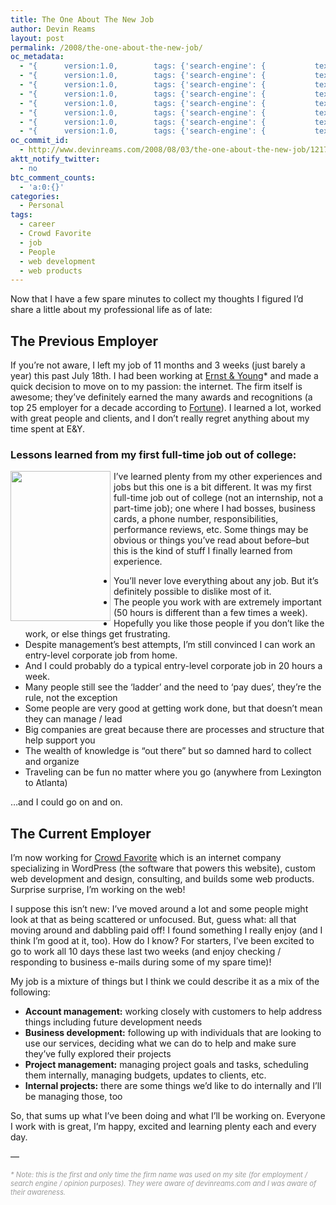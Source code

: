 ```yaml
---
title: The One About The New Job
author: Devin Reams
layout: post
permalink: /2008/the-one-about-the-new-job/
oc_metadata:
  - "{		version:1.0,		tags: {'search-engine': {			text:'search engine',			slug:'search-engine',			source:{			url:'http://d.opencalais.com/genericHasher-1/d4c7e2cc-fb76-3487-8700-27130c6e8c9e',			type:{			url:'http://s.opencalais.com/1/type/em/e/IndustryTerm',			iconURL:'',			name:'IndustryTerm'		},			name:'search engine',			nInstances:1		},			bucketName:'blacklisted'		},'web-development': {			text:'web development',			slug:'web-development',			source:{			url:'http://d.opencalais.com/genericHasher-1/c21eb5fd-4a64-3549-9ffe-46408dd77ab0',			type:{			url:'http://s.opencalais.com/1/type/em/e/IndustryTerm',			iconURL:'',			name:'IndustryTerm'		},			name:'web development',			nInstances:1		},			bucketName:'current'		},'crowd-favorite': {			text:'Crowd Favorite',			slug:'crowd-favorite',			source:{			url:'http://d.opencalais.com/comphash-1/13fa6e7c-b082-3512-8215-f052cb261e57',			type:{			url:'http://s.opencalais.com/1/type/em/e/Company',			iconURL:'',			name:'Company'		},			name:'Crowd Favorite',			nInstances:1		},			bucketName:'current'		},'internet-company-specializing': {			text:'internet company specializing',			slug:'internet-company-specializing',			source:{			url:'http://d.opencalais.com/genericHasher-1/dd8efc17-28db-30b2-8e29-67064fcc69b2',			type:{			url:'http://s.opencalais.com/1/type/em/e/IndustryTerm',			iconURL:'',			name:'IndustryTerm'		},			name:'internet company specializing',			nInstances:1		},			bucketName:'blacklisted'		},'web-products': {			text:'web products',			slug:'web-products',			source:{			url:'http://d.opencalais.com/genericHasher-1/6029f633-ac38-328a-849b-62d0c3310ee4',			type:{			url:'http://s.opencalais.com/1/type/em/e/IndustryTerm',			iconURL:'',			name:'IndustryTerm'		},			name:'web products',			nInstances:1		},			bucketName:'current'		},'career': {			text:'career',			slug:'career',			source:null,			bucketName:'current'		},'job': {			text:'job',			slug:'job',			source:null,			bucketName:'current'		}}	}"
  - "{		version:1.0,		tags: {'search-engine': {			text:'search engine',			slug:'search-engine',			source:{			url:'http://d.opencalais.com/genericHasher-1/d4c7e2cc-fb76-3487-8700-27130c6e8c9e',			type:{			url:'http://s.opencalais.com/1/type/em/e/IndustryTerm',			iconURL:'',			name:'IndustryTerm'		},			name:'search engine',			nInstances:1		},			bucketName:'blacklisted'		},'web-development': {			text:'web development',			slug:'web-development',			source:{			url:'http://d.opencalais.com/genericHasher-1/c21eb5fd-4a64-3549-9ffe-46408dd77ab0',			type:{			url:'http://s.opencalais.com/1/type/em/e/IndustryTerm',			iconURL:'',			name:'IndustryTerm'		},			name:'web development',			nInstances:1		},			bucketName:'current'		},'crowd-favorite': {			text:'Crowd Favorite',			slug:'crowd-favorite',			source:{			url:'http://d.opencalais.com/comphash-1/13fa6e7c-b082-3512-8215-f052cb261e57',			type:{			url:'http://s.opencalais.com/1/type/em/e/Company',			iconURL:'',			name:'Company'		},			name:'Crowd Favorite',			nInstances:1		},			bucketName:'current'		},'internet-company-specializing': {			text:'internet company specializing',			slug:'internet-company-specializing',			source:{			url:'http://d.opencalais.com/genericHasher-1/dd8efc17-28db-30b2-8e29-67064fcc69b2',			type:{			url:'http://s.opencalais.com/1/type/em/e/IndustryTerm',			iconURL:'',			name:'IndustryTerm'		},			name:'internet company specializing',			nInstances:1		},			bucketName:'blacklisted'		},'web-products': {			text:'web products',			slug:'web-products',			source:{			url:'http://d.opencalais.com/genericHasher-1/6029f633-ac38-328a-849b-62d0c3310ee4',			type:{			url:'http://s.opencalais.com/1/type/em/e/IndustryTerm',			iconURL:'',			name:'IndustryTerm'		},			name:'web products',			nInstances:1		},			bucketName:'current'		},'career': {			text:'career',			slug:'career',			source:null,			bucketName:'current'		},'job': {			text:'job',			slug:'job',			source:null,			bucketName:'current'		}}	}"
  - "{		version:1.0,		tags: {'search-engine': {			text:'search engine',			slug:'search-engine',			source:{			url:'http://d.opencalais.com/genericHasher-1/d4c7e2cc-fb76-3487-8700-27130c6e8c9e',			type:{			url:'http://s.opencalais.com/1/type/em/e/IndustryTerm',			iconURL:'',			name:'IndustryTerm'		},			name:'search engine',			nInstances:1		},			bucketName:'blacklisted'		},'web-development': {			text:'web development',			slug:'web-development',			source:{			url:'http://d.opencalais.com/genericHasher-1/c21eb5fd-4a64-3549-9ffe-46408dd77ab0',			type:{			url:'http://s.opencalais.com/1/type/em/e/IndustryTerm',			iconURL:'',			name:'IndustryTerm'		},			name:'web development',			nInstances:1		},			bucketName:'current'		},'crowd-favorite': {			text:'Crowd Favorite',			slug:'crowd-favorite',			source:{			url:'http://d.opencalais.com/comphash-1/13fa6e7c-b082-3512-8215-f052cb261e57',			type:{			url:'http://s.opencalais.com/1/type/em/e/Company',			iconURL:'',			name:'Company'		},			name:'Crowd Favorite',			nInstances:1		},			bucketName:'current'		},'internet-company-specializing': {			text:'internet company specializing',			slug:'internet-company-specializing',			source:{			url:'http://d.opencalais.com/genericHasher-1/dd8efc17-28db-30b2-8e29-67064fcc69b2',			type:{			url:'http://s.opencalais.com/1/type/em/e/IndustryTerm',			iconURL:'',			name:'IndustryTerm'		},			name:'internet company specializing',			nInstances:1		},			bucketName:'blacklisted'		},'web-products': {			text:'web products',			slug:'web-products',			source:{			url:'http://d.opencalais.com/genericHasher-1/6029f633-ac38-328a-849b-62d0c3310ee4',			type:{			url:'http://s.opencalais.com/1/type/em/e/IndustryTerm',			iconURL:'',			name:'IndustryTerm'		},			name:'web products',			nInstances:1		},			bucketName:'current'		},'career': {			text:'career',			slug:'career',			source:null,			bucketName:'current'		},'job': {			text:'job',			slug:'job',			source:null,			bucketName:'current'		}}	}"
  - "{		version:1.0,		tags: {'search-engine': {			text:'search engine',			slug:'search-engine',			source:{			url:'http://d.opencalais.com/genericHasher-1/d4c7e2cc-fb76-3487-8700-27130c6e8c9e',			type:{			url:'http://s.opencalais.com/1/type/em/e/IndustryTerm',			iconURL:'',			name:'IndustryTerm'		},			name:'search engine',			nInstances:1		},			bucketName:'blacklisted'		},'web-development': {			text:'web development',			slug:'web-development',			source:{			url:'http://d.opencalais.com/genericHasher-1/c21eb5fd-4a64-3549-9ffe-46408dd77ab0',			type:{			url:'http://s.opencalais.com/1/type/em/e/IndustryTerm',			iconURL:'',			name:'IndustryTerm'		},			name:'web development',			nInstances:1		},			bucketName:'current'		},'crowd-favorite': {			text:'Crowd Favorite',			slug:'crowd-favorite',			source:{			url:'http://d.opencalais.com/comphash-1/13fa6e7c-b082-3512-8215-f052cb261e57',			type:{			url:'http://s.opencalais.com/1/type/em/e/Company',			iconURL:'',			name:'Company'		},			name:'Crowd Favorite',			nInstances:1		},			bucketName:'current'		},'internet-company-specializing': {			text:'internet company specializing',			slug:'internet-company-specializing',			source:{			url:'http://d.opencalais.com/genericHasher-1/dd8efc17-28db-30b2-8e29-67064fcc69b2',			type:{			url:'http://s.opencalais.com/1/type/em/e/IndustryTerm',			iconURL:'',			name:'IndustryTerm'		},			name:'internet company specializing',			nInstances:1		},			bucketName:'blacklisted'		},'web-products': {			text:'web products',			slug:'web-products',			source:{			url:'http://d.opencalais.com/genericHasher-1/6029f633-ac38-328a-849b-62d0c3310ee4',			type:{			url:'http://s.opencalais.com/1/type/em/e/IndustryTerm',			iconURL:'',			name:'IndustryTerm'		},			name:'web products',			nInstances:1		},			bucketName:'current'		},'career': {			text:'career',			slug:'career',			source:null,			bucketName:'current'		},'job': {			text:'job',			slug:'job',			source:null,			bucketName:'current'		},'atlanta': {			text:'Atlanta',			slug:'atlanta',			source:{			url:'http://d.opencalais.com/genericHasher-1/cfa8b1e4-8f48-3a1b-956f-1f44451a4ffd',			type:{			url:'http://s.opencalais.com/1/type/em/e/City',			iconURL:'',			name:'City'		},			name:'Atlanta',			nInstances:1		},			bucketName:'blacklisted'		},'lexington': {			text:'Lexington',			slug:'lexington',			source:{			url:'http://d.opencalais.com/genericHasher-1/31c9f65f-1590-3775-8127-e101ae75a0da',			type:{			url:'http://s.opencalais.com/1/type/em/e/City',			iconURL:'',			name:'City'		},			name:'Lexington',			nInstances:1		},			bucketName:'blacklisted'		}}	}"
  - "{		version:1.0,		tags: {'search-engine': {			text:'search engine',			slug:'search-engine',			source:{			url:'http://d.opencalais.com/genericHasher-1/d4c7e2cc-fb76-3487-8700-27130c6e8c9e',			type:{			url:'http://s.opencalais.com/1/type/em/e/IndustryTerm',			iconURL:'',			name:'IndustryTerm'		},			name:'search engine',			nInstances:1		},			bucketName:'blacklisted'		},'web-development': {			text:'web development',			slug:'web-development',			source:{			url:'http://d.opencalais.com/genericHasher-1/c21eb5fd-4a64-3549-9ffe-46408dd77ab0',			type:{			url:'http://s.opencalais.com/1/type/em/e/IndustryTerm',			iconURL:'',			name:'IndustryTerm'		},			name:'web development',			nInstances:1		},			bucketName:'current'		},'crowd-favorite': {			text:'Crowd Favorite',			slug:'crowd-favorite',			source:{			url:'http://d.opencalais.com/comphash-1/13fa6e7c-b082-3512-8215-f052cb261e57',			type:{			url:'http://s.opencalais.com/1/type/em/e/Company',			iconURL:'',			name:'Company'		},			name:'Crowd Favorite',			nInstances:1		},			bucketName:'current'		},'internet-company-specializing': {			text:'internet company specializing',			slug:'internet-company-specializing',			source:{			url:'http://d.opencalais.com/genericHasher-1/dd8efc17-28db-30b2-8e29-67064fcc69b2',			type:{			url:'http://s.opencalais.com/1/type/em/e/IndustryTerm',			iconURL:'',			name:'IndustryTerm'		},			name:'internet company specializing',			nInstances:1		},			bucketName:'blacklisted'		},'web-products': {			text:'web products',			slug:'web-products',			source:{			url:'http://d.opencalais.com/genericHasher-1/6029f633-ac38-328a-849b-62d0c3310ee4',			type:{			url:'http://s.opencalais.com/1/type/em/e/IndustryTerm',			iconURL:'',			name:'IndustryTerm'		},			name:'web products',			nInstances:1		},			bucketName:'current'		},'atlanta': {			text:'Atlanta',			slug:'atlanta',			source:{			url:'http://d.opencalais.com/genericHasher-1/cfa8b1e4-8f48-3a1b-956f-1f44451a4ffd',			type:{			url:'http://s.opencalais.com/1/type/em/e/City',			iconURL:'',			name:'City'		},			name:'Atlanta',			nInstances:1		},			bucketName:'blacklisted'		},'lexington': {			text:'Lexington',			slug:'lexington',			source:{			url:'http://d.opencalais.com/genericHasher-1/31c9f65f-1590-3775-8127-e101ae75a0da',			type:{			url:'http://s.opencalais.com/1/type/em/e/City',			iconURL:'',			name:'City'		},			name:'Lexington',			nInstances:1		},			bucketName:'blacklisted'		},'career': {			text:'career',			slug:'career',			source:null,			bucketName:'current'		},'job': {			text:'job',			slug:'job',			source:null,			bucketName:'current'		}}	}"
  - "{		version:1.0,		tags: {'search-engine': {			text:'search engine',			slug:'search-engine',			source:{			url:'http://d.opencalais.com/genericHasher-1/d4c7e2cc-fb76-3487-8700-27130c6e8c9e',			type:{			url:'http://s.opencalais.com/1/type/em/e/IndustryTerm',			iconURL:'',			name:'IndustryTerm'		},			name:'search engine',			nInstances:1		},			bucketName:'blacklisted'		},'web-development': {			text:'web development',			slug:'web-development',			source:{			url:'http://d.opencalais.com/genericHasher-1/c21eb5fd-4a64-3549-9ffe-46408dd77ab0',			type:{			url:'http://s.opencalais.com/1/type/em/e/IndustryTerm',			iconURL:'',			name:'IndustryTerm'		},			name:'web development',			nInstances:1		},			bucketName:'current'		},'crowd-favorite': {			text:'Crowd Favorite',			slug:'crowd-favorite',			source:{			url:'http://d.opencalais.com/comphash-1/13fa6e7c-b082-3512-8215-f052cb261e57',			type:{			url:'http://s.opencalais.com/1/type/em/e/Company',			iconURL:'',			name:'Company'		},			name:'Crowd Favorite',			nInstances:1		},			bucketName:'current'		},'internet-company-specializing': {			text:'internet company specializing',			slug:'internet-company-specializing',			source:{			url:'http://d.opencalais.com/genericHasher-1/dd8efc17-28db-30b2-8e29-67064fcc69b2',			type:{			url:'http://s.opencalais.com/1/type/em/e/IndustryTerm',			iconURL:'',			name:'IndustryTerm'		},			name:'internet company specializing',			nInstances:1		},			bucketName:'blacklisted'		},'web-products': {			text:'web products',			slug:'web-products',			source:{			url:'http://d.opencalais.com/genericHasher-1/6029f633-ac38-328a-849b-62d0c3310ee4',			type:{			url:'http://s.opencalais.com/1/type/em/e/IndustryTerm',			iconURL:'',			name:'IndustryTerm'		},			name:'web products',			nInstances:1		},			bucketName:'current'		},'atlanta': {			text:'Atlanta',			slug:'atlanta',			source:{			url:'http://d.opencalais.com/genericHasher-1/cfa8b1e4-8f48-3a1b-956f-1f44451a4ffd',			type:{			url:'http://s.opencalais.com/1/type/em/e/City',			iconURL:'',			name:'City'		},			name:'Atlanta',			nInstances:1		},			bucketName:'blacklisted'		},'lexington': {			text:'Lexington',			slug:'lexington',			source:{			url:'http://d.opencalais.com/genericHasher-1/31c9f65f-1590-3775-8127-e101ae75a0da',			type:{			url:'http://s.opencalais.com/1/type/em/e/City',			iconURL:'',			name:'City'		},			name:'Lexington',			nInstances:1		},			bucketName:'blacklisted'		},'career': {			text:'career',			slug:'career',			source:null,			bucketName:'current'		},'job': {			text:'job',			slug:'job',			source:null,			bucketName:'current'		}}	}"
  - "{		version:1.0,		tags: {'search-engine': {			text:'search engine',			slug:'search-engine',			source:{			url:'http://d.opencalais.com/genericHasher-1/d4c7e2cc-fb76-3487-8700-27130c6e8c9e',			type:{			url:'http://s.opencalais.com/1/type/em/e/IndustryTerm',			iconURL:'',			name:'IndustryTerm'		},			name:'search engine',			nInstances:1		},			bucketName:'blacklisted'		},'web-development': {			text:'web development',			slug:'web-development',			source:{			url:'http://d.opencalais.com/genericHasher-1/c21eb5fd-4a64-3549-9ffe-46408dd77ab0',			type:{			url:'http://s.opencalais.com/1/type/em/e/IndustryTerm',			iconURL:'',			name:'IndustryTerm'		},			name:'web development',			nInstances:1		},			bucketName:'current'		},'crowd-favorite': {			text:'Crowd Favorite',			slug:'crowd-favorite',			source:{			url:'http://d.opencalais.com/comphash-1/13fa6e7c-b082-3512-8215-f052cb261e57',			type:{			url:'http://s.opencalais.com/1/type/em/e/Company',			iconURL:'',			name:'Company'		},			name:'Crowd Favorite',			nInstances:1		},			bucketName:'current'		},'internet-company-specializing': {			text:'internet company specializing',			slug:'internet-company-specializing',			source:{			url:'http://d.opencalais.com/genericHasher-1/dd8efc17-28db-30b2-8e29-67064fcc69b2',			type:{			url:'http://s.opencalais.com/1/type/em/e/IndustryTerm',			iconURL:'',			name:'IndustryTerm'		},			name:'internet company specializing',			nInstances:1		},			bucketName:'blacklisted'		},'web-products': {			text:'web products',			slug:'web-products',			source:{			url:'http://d.opencalais.com/genericHasher-1/6029f633-ac38-328a-849b-62d0c3310ee4',			type:{			url:'http://s.opencalais.com/1/type/em/e/IndustryTerm',			iconURL:'',			name:'IndustryTerm'		},			name:'web products',			nInstances:1		},			bucketName:'current'		},'atlanta': {			text:'Atlanta',			slug:'atlanta',			source:{			url:'http://d.opencalais.com/genericHasher-1/cfa8b1e4-8f48-3a1b-956f-1f44451a4ffd',			type:{			url:'http://s.opencalais.com/1/type/em/e/City',			iconURL:'',			name:'City'		},			name:'Atlanta',			nInstances:1		},			bucketName:'blacklisted'		},'lexington': {			text:'Lexington',			slug:'lexington',			source:{			url:'http://d.opencalais.com/genericHasher-1/31c9f65f-1590-3775-8127-e101ae75a0da',			type:{			url:'http://s.opencalais.com/1/type/em/e/City',			iconURL:'',			name:'City'		},			name:'Lexington',			nInstances:1		},			bucketName:'blacklisted'		},'career': {			text:'career',			slug:'career',			source:null,			bucketName:'current'		},'job': {			text:'job',			slug:'job',			source:null,			bucketName:'current'		}}	}"
  - "{		version:1.0,		tags: {'search-engine': {			text:'search engine',			slug:'search-engine',			source:{			url:'http://d.opencalais.com/genericHasher-1/d4c7e2cc-fb76-3487-8700-27130c6e8c9e',			type:{			url:'http://s.opencalais.com/1/type/em/e/IndustryTerm',			iconURL:'',			name:'IndustryTerm'		},			name:'search engine',			nInstances:1		},			bucketName:'blacklisted'		},'web-development': {			text:'web development',			slug:'web-development',			source:{			url:'http://d.opencalais.com/genericHasher-1/c21eb5fd-4a64-3549-9ffe-46408dd77ab0',			type:{			url:'http://s.opencalais.com/1/type/em/e/IndustryTerm',			iconURL:'',			name:'IndustryTerm'		},			name:'web development',			nInstances:1		},			bucketName:'current'		},'crowd-favorite': {			text:'Crowd Favorite',			slug:'crowd-favorite',			source:{			url:'http://d.opencalais.com/comphash-1/13fa6e7c-b082-3512-8215-f052cb261e57',			type:{			url:'http://s.opencalais.com/1/type/em/e/Company',			iconURL:'',			name:'Company'		},			name:'Crowd Favorite',			nInstances:1		},			bucketName:'current'		},'internet-company-specializing': {			text:'internet company specializing',			slug:'internet-company-specializing',			source:{			url:'http://d.opencalais.com/genericHasher-1/dd8efc17-28db-30b2-8e29-67064fcc69b2',			type:{			url:'http://s.opencalais.com/1/type/em/e/IndustryTerm',			iconURL:'',			name:'IndustryTerm'		},			name:'internet company specializing',			nInstances:1		},			bucketName:'blacklisted'		},'web-products': {			text:'web products',			slug:'web-products',			source:{			url:'http://d.opencalais.com/genericHasher-1/6029f633-ac38-328a-849b-62d0c3310ee4',			type:{			url:'http://s.opencalais.com/1/type/em/e/IndustryTerm',			iconURL:'',			name:'IndustryTerm'		},			name:'web products',			nInstances:1		},			bucketName:'current'		},'atlanta': {			text:'Atlanta',			slug:'atlanta',			source:{			url:'http://d.opencalais.com/genericHasher-1/cfa8b1e4-8f48-3a1b-956f-1f44451a4ffd',			type:{			url:'http://s.opencalais.com/1/type/em/e/City',			iconURL:'',			name:'City'		},			name:'Atlanta',			nInstances:1		},			bucketName:'blacklisted'		},'lexington': {			text:'Lexington',			slug:'lexington',			source:{			url:'http://d.opencalais.com/genericHasher-1/31c9f65f-1590-3775-8127-e101ae75a0da',			type:{			url:'http://s.opencalais.com/1/type/em/e/City',			iconURL:'',			name:'City'		},			name:'Lexington',			nInstances:1		},			bucketName:'blacklisted'		},'career': {			text:'career',			slug:'career',			source:null,			bucketName:'current'		},'job': {			text:'job',			slug:'job',			source:null,			bucketName:'current'		}}	}"
oc_commit_id:
  - http://www.devinreams.com/2008/08/03/the-one-about-the-new-job/1217781033
aktt_notify_twitter:
  - no
btc_comment_counts:
  - 'a:0:{}'
categories:
  - Personal
tags:
  - career
  - Crowd Favorite
  - job
  - People
  - web development
  - web products
---
```

Now that I have a few spare minutes to collect my thoughts I figured I&#8217;d share a little about my professional life as of late:

## The Previous Employer

If you&#8217;re not aware, I left my job of 11 months and 3 weeks (just barely a year) this past July 18th. I had been working at [Ernst & Young][1]* and made a quick decision to move on to my passion: the internet. The firm itself is awesome; they&#8217;ve definitely earned the many awards and recognitions (a top 25 employer for a decade according to [Fortune][2]). I learned a lot, worked with great people and clients, and I don&#8217;t really regret anything about my time spent at E&Y.

### Lessons learned from my first full-time job out of college:

[<img style="float:left; padding-right: 5px" src="http://farm2.static.flickr.com/1288/1350774613_09ec0c2d32_m.jpg" alt="" width="160" height="240" />][3]I&#8217;ve learned plenty from my other experiences and jobs but this one is a bit different. It was my first full-time job out of college (not an internship, not a part-time job); one where I had bosses, business cards, a phone number, responsibilities, performance reviews, etc. Some things may be obvious or things you&#8217;ve read about before&#8211;but this is the kind of stuff I finally learned from experience.

*   You&#8217;ll never love everything about any job. But it&#8217;s definitely possible to dislike most of it.
*   The people you work with are extremely important (50 hours is different than a few times a week).
*   Hopefully you like those people if you don&#8217;t like the work, or else things get frustrating.
*   Despite management&#8217;s best attempts, I&#8217;m still convinced I can work an entry-level corporate job from home.
*   And I could probably do a typical entry-level corporate job in 20 hours a week.
*   Many people still see the &#8216;ladder&#8217; and the need to &#8216;pay dues&#8217;, they&#8217;re the rule, not the exception
*   Some people are very good at getting work done, but that doesn&#8217;t mean they can manage / lead
*   Big companies are great because there are processes and structure that help support you
*   The wealth of knowledge is &#8220;out there&#8221; but so damned hard to collect and organize
*   Traveling can be fun no matter where you go (anywhere from Lexington to Atlanta)

&#8230;and I could go on and on.

<p style="text-align: center;">
  <h2>
    The Current Employer
  </h2>
  
  <p>
    I&#8217;m now working for <a href="http://www.crowdfavorite.com/">Crowd Favorite</a> which is an internet company specializing in WordPress (the software that powers this website), custom web development and design, consulting, and builds some web products. Surprise surprise, I&#8217;m working on the web!
  </p>
  
  <p>
    I suppose this isn&#8217;t new: I&#8217;ve moved around a lot and some people might look at that as being scattered or unfocused. But, guess what: all that moving around and dabbling paid off! I found something I really enjoy (and I think I&#8217;m good at it, too). How do I know? For starters, I&#8217;ve been excited to go to work all 10 days these last two weeks (and enjoy checking / responding to business e-mails during some of my spare time)!
  </p>
  
  <p>
    My job is a mixture of things but I think we could describe it as a mix of the following:
  </p>
  
  <ul>
    <li>
      <strong>Account management:</strong> working closely with customers to help address things including future development needs
    </li>
    <li>
      <strong>Business development:</strong> following up with individuals that are looking to use our services, deciding what we can do to help and make sure they&#8217;ve fully explored their projects
    </li>
    <li>
      <strong>Project management:</strong> managing project goals and tasks, scheduling them internally, managing budgets, updates to clients, etc.
    </li>
    <li>
      <strong>Internal projects:</strong> there are some things we&#8217;d like to do internally and I&#8217;ll be managing those, too
    </li>
  </ul>
  
  <p>
    So, that sums up what I&#8217;ve been doing and what I&#8217;ll be working on. Everyone I work with is great, I&#8217;m happy, excited and learning plenty each and every day.
  </p>
  
  <p>
    &#8212;
  </p>
  
  <p>
    <span style="font-size: 0.8em; color: #999999;"><em>* Note: this is the first and only time the firm name was used on my site (for employment / search engine / opinion purposes). They were aware of devinreams.com and I was aware of their awareness.</em></span>
  </p>

 [1]: http://www.ey.com
 [2]: http://money.cnn.com/magazines/fortune/bestcompanies/2008/
 [3]: http://flickr.com/photos/24436943@N00/1350774613 "handshake I"